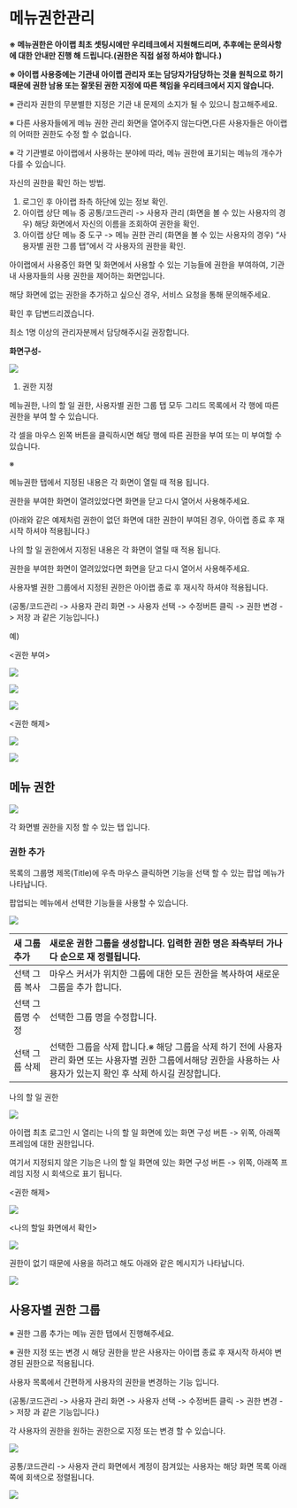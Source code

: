 # 메뉴권한관리

**※ 메뉴권한은 아이랩 최초 셋팅시에만 우리테크에서 지원해드리며, 추후에는 문의사항에 대한 안내만 진행 해 드립니다.\(권한은 직접 설정 하셔야 합니다.\)**

**※ 아이랩 사용중에는 기관내 아이랩 관리자 또는 담당자가담당하는 것을 원칙으로 하기 때문에 권한 남용 또는 잘못된 권한 지정에 따른 책임을 우리테크에서 지지 않습니다.**

※ 관리자 권한의 무분별한 지정은 기관 내 문제의 소지가 될 수 있으니 참고해주세요.

※ 다른 사용자들에게 메뉴 권한 관리 화면을 열어주지 않는다면,다른 사용자들은 아이랩의 어떠한 권한도 수정 할 수 없습니다.

※ 각 기관별로 아이랩에서 사용하는 분야에 따라, 메뉴 권한에 표기되는 메뉴의 개수가 다를 수 있습니다.

자신의 권한을 확인 하는 방법.

1. 로그인 후 아이랩 좌측 하단에 있는 정보 확인.
2. 아이랩 상단 메뉴 중 공통/코드관리 -&gt; 사용자 관리 \(화면을 볼 수 있는 사용자의 경우\) 해당 화면에서 자신의 이름을 조회하여 권한을 확인.
3. 아이랩 상단 메뉴 중 도구 -&gt; 메뉴 권한 관리 \(화면을 볼 수 있는 사용자의 경우\) “사용자별 권한 그룹 탭”에서 각 사용자의 권한을 확인.

아이랩에서 사용중인 화면 및 화면에서 사용할 수 있는 기능들에 권한을 부여하여, 기관 내 사용자들의 사용 권한을 제어하는 화면입니다.

해당 화면에 없는 권한을 추가하고 싶으신 경우, 서비스 요청을 통해 문의해주세요.

확인 후 답변드리겠습니다.

최소 1명 이상의 관리자분께서 담당해주시길 권장합니다.

**화면구성-**

![](../.gitbook/assets/003%20%282%29.png)

1. 권한 지정

메뉴권한, 나의 할 일 권한, 사용자별 권한 그룹 탭 모두 그리드 목록에서 각 행에 따른 권한을 부여 할 수 있습니다.

각 셀을 마우스 왼쪽 버튼을 클릭하시면 해당 행에 따른 권한을 부여 또는 미 부여할 수 있습니다.

※

메뉴권한 탭에서 지정된 내용은 각 화면이 열릴 때 적용 됩니다.

권한을 부여한 화면이 열려있었다면 화면을 닫고 다시 열어서 사용해주세요.

\(아래와 같은 예제처럼 권한이 없던 화면에 대한 권한이 부여된 경우, 아이랩 종료 후 재시작 하셔야 적용됩니다.\)

나의 할 일 권한에서 지정된 내용은 각 화면이 열릴 때 적용 됩니다.

권한을 부여한 화면이 열려있었다면 화면을 닫고 다시 열어서 사용해주세요.

사용자별 권한 그룹에서 지정된 권한은 아이랩 종료 후 재시작 하셔야 적용됩니다.

\(공통/코드관리 -&gt; 사용자 관리 화면 -&gt; 사용자 선택 -&gt; 수정버튼 클릭 -&gt; 권한 변경 -&gt; 저장 과 같은 기능입니다.\)

예\)

&lt;권한 부여&gt;

![](../.gitbook/assets/004-1.jpg)

![](../.gitbook/assets/005-2.jpg)

![](../.gitbook/assets/006-3.jpg)

&lt;권한 해제&gt;

![](../.gitbook/assets/007-1%20%281%29.jpg)

![](../.gitbook/assets/008-2%20%281%29.jpg)

## 메뉴 권한

![](../.gitbook/assets/009%20%282%29.png)

각 화면별 권한을 지정 할 수 있는 탭 입니다.

### 권한 추가

목록의 그룹명 제목\(Title\)에 우측 마우스 클릭하면 기능을 선택 할 수 있는 팝업 메뉴가 나타납니다.

팝업되는 메뉴에서 선택한 기능들을 사용할 수 있습니다.

![](../.gitbook/assets/010-_-_-_%20%281%29.png)

| 새 그룹 추가 | 새로운 권한 그룹을 생성합니다. 입력한 권한 명은 좌측부터 가나다 순으로 재 정렬됩니다. |
| :--- | :--- |
| 선택 그룹 복사 | 마우스 커서가 위치한 그룹에 대한 모든 권한을 복사하여 새로운 그룹을 추가 합니다. |
| 선택 그룹명 수정 | 선택한 그룹 명을 수정합니다. |
| 선택 그룹 삭제 | 선택한 그룹을 삭제 합니다.※ 해당 그룹을 삭제 하기 전에 사용자 관리 화면 또는 사용자별 권한 그룹에서해당 권한을 사용하는 사용자가 있는지 확인 후 삭제 하시길 권장합니다. |

나의 할 일 권한

![](../.gitbook/assets/012-_-_-_.png)

아이랩 최초 로그인 시 열리는 나의 할 일 화면에 있는 화면 구성 버튼 -&gt; 위쪽, 아래쪽 프레임에 대한 권한입니다.

여기서 지정되지 않은 기능은 나의 할 일 화면에 있는 화면 구성 버튼 -&gt; 위쪽, 아래쪽 프레임 지정 시 회색으로 표기 됩니다.

&lt;권한 해제&gt;

![](../.gitbook/assets/013-_-_-_-1%20%281%29.png)

&lt;나의 할일 화면에서 확인&gt;

![](../.gitbook/assets/014-_-_-_-2.png)

권한이 없기 때문에 사용을 하려고 해도 아래와 같은 메시지가 나타납니다.

![](../.gitbook/assets/015-_-_-_-3.png)

## 사용자별 권한 그룹

※ 권한 그룹 추가는 메뉴 권한 탭에서 진행해주세요.

※ 권한 지정 또는 변경 시 해당 권한을 받은 사용자는 아이랩 종료 후 재시작 하셔야 변경된 권한으로 적용됩니다.

사용자 목록에서 간편하게 사용자의 권한을 변경하는 기능 입니다.

\(공통/코드관리 -&gt; 사용자 관리 화면 -&gt; 사용자 선택 -&gt; 수정버튼 클릭 -&gt; 권한 변경 -&gt; 저장 과 같은 기능입니다.\)

각 사용자의 권한을 원하는 권한으로 지정 또는 변경 할 수 있습니다.

![](../.gitbook/assets/016-_-_-1.png)

공통/코드관리 -&gt; 사용자 관리 화면에서 계정이 잠겨있는 사용자는 해당 화면 목록 아래쪽에 회색으로 정렬됩니다.

![](../.gitbook/assets/017-_-_-2.png)

